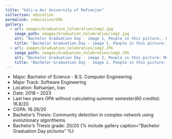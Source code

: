 ```yaml
---
title: "Vali-e-Asr University of Rafsanjan"
collection: education
permalink: /education/VRU
gallery:
  - url: images/Graduation_Celebration/img1.jpg
    image_path: images/Graduation_Celebration/img1.jpg
    alt: "Bachelor Graduation Day - image 1, People in this picture:, Parsa KamaliPour, Mohammad Hosein(Cena) Ashoori, Alireza Pourkaveh, Hossein Ahmadi, Me"
    title: "Bachelor Graduation Day - image 1, People in this picture:, Parsa KamaliPour, Mohammad Hosein(Cena) Ashoori, Alireza Pourkaveh, Hossein Ahmadi, Me"
  - url: images/Graduation_Celebration/img2.JPG
    image_path: images/Graduation_Celebration/img2.JPG
    alt: "Bachelor Graduation Day - image 2, People in this picture: Mohammad Hosein(Cena) Ashoori,Parsa KamaliPour, Hossein Ahmadi, Me"
    title: "Bachelor Graduation Day - image 2, People in this picture: Mohammad Hosein(Cena) Ashoori, Parsa KamaliPour, Hossein Ahmadi, Me"
---
```

* Major: Bachelor of Science - B.S. Computer Engineering
* Major Track: Software Engineering
* Location: Rafsanjan, Iran
* Date: 2018 – 2023
* Last two years GPA without calculating summer semester(60 credits): 16.8/20
* CGPA: 16.26/20 
* Bachelor’s Thesis: Community detection in complex network using evolutionary algorithems
* Bachelor’s Thesis grade: 20/20
{% include gallery caption="Bachelor Graduation Day pictures" %}



